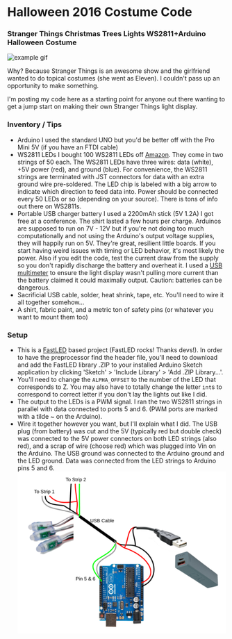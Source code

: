 # Halloween 2016 Costume Code

### Stranger Things Christmas Trees Lights WS2811+Arduino Halloween Costume

![example gif](/run.gif "Will says RUN")

Why? Because Stranger Things is an awesome show and the girlfriend wanted to do topical costumes (she went as Eleven). I couldn't pass up an opportunity to make something.

I'm posting my code here as a starting point for anyone out there wanting to get a jump start on making their own Stranger Things light display.

### Inventory / Tips

- Arduino
   I used the standard UNO but you'd be better off with the Pro Mini 5V (if you have an FTDI cable)
- WS2811 LEDs 
   I bought 100 WS2811 LEDs off [Amazon](https://www.amazon.com/dp/B00MECZ06G). They come in two strings of 50 each. The WS2811 LEDs have three wires: data (white), +5V power (red), and ground (blue). For convenience, the WS2811 strings are terminated with JST connectors for data with an extra ground wire pre-soldered. The LED chip is labeled with a big arrow to indicate which direction to feed data into. Power should be connected every 50 LEDs or so (depending on your source). There is tons of info out there on WS2811s.
- Portable USB charger battery
   I used a 2200mAh stick (5V 1.2A) I got free at a conference. The shirt lasted a few hours per charge. Arduinos are supposed to run on 7V - 12V but if you're not doing too much computationally and not using the Arduino's output voltage supplies, they will happily run on 5V. They're great, resilient little boards. If you start having weird issues with timing or LED behavior, it's most likely the power. Also if you edit the code, test the current draw from the supply so you don't rapidly discharge the battery and overheat it. I used a [USB multimeter](https://www.amazon.com/dp/B00S2HJAUE/) to ensure the light display wasn't pulling more current than the battery claimed it could maximally output. Caution: batteries can be dangerous.
- Sacrificial USB cable, solder, heat shrink, tape, etc.
   You'll need to wire it all together somehow... 
- A shirt, fabric paint, and a metric ton of safety pins (or whatever you want to mount them too)


### Setup

- This is a [FastLED](https://github.com/FastLED/FastLED) based project (FastLED rocks! Thanks devs!). In order to have the preprocessor find the header file, you'll need to download and add the FastLED library .ZIP to your installed Arduino Sketch application by clicking 'Sketch' > 'Include Library' > 'Add .ZIP Library...'.
- You'll need to change the `ALPHA_OFFSET` to the number of the LED that corresponds to Z. You may also have to totally change the letter `int`s to correspond to correct letter if you don't lay the lights out like I did.
- The output to the LEDs is a PWM signal. I ran the two WS2811 strings in parallel with data connected to ports 5 and 6. (PWM ports are marked with a tilde ~ on the Arduino).
- Wire it together however you want, but I'll explain what I did.
   The USB plug (from battery) was cut and the 5V (typically red but double check) was connected to the 5V power connectors on both LED strings (also red), and a scrap of wire (choose red) which was plugged into Vin on the Arduino. The USB ground was connected to the Arduino ground and the LED ground. Data was connected from the LED strings to Arduino pins 5 and 6.
![wiring drawing](/wiring.png "This is how I did it. Don't hurt yourself.")

